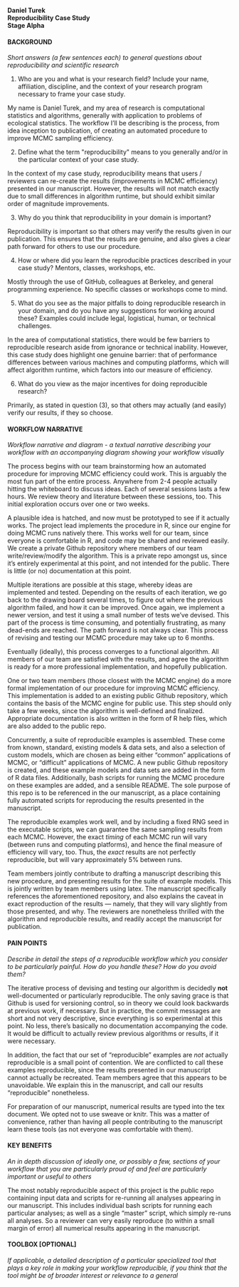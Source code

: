 **Daniel Turek**  
**Reproducibility Case Study**  
**Stage Alpha**

#### BACKGROUND
*Short answers (a few sentences each) to general questions about reproducibility and scientific research*

1) Who are you and what is your research field? Include your name, affiliation, discipline, and the context of your research program necessary to frame your case study.  

My name is Daniel Turek, and my area of research is computational statistics and algorithms, generally with application to problems of ecological statistics.  The workflow I’ll be describing is the process, from idea inception to publication, of creating an automated procedure to improve MCMC sampling efficiency.

2) Define what the term "reproducibility" means to you generally and/or in the particular context of your case study.

In the context of my case study, reproducibility means that users / reviewers can re-create the results (improvements in MCMC efficiency) presented in our manuscript.  However, the results will not match exactly due to small differences in algorithm runtime, but should exhibit similar order of magnitude improvements.

3) Why do you think that reproducibility in your domain is important?

Reproducibility is important so that others may verify the results given in our publication.  This ensures that the results are genuine, and also gives a clear path forward for others to use our procedure.

4) How or where did you learn the reproducible practices described in your case study? Mentors, classes, workshops, etc.

Mostly through the use of GitHub, colleagues at Berkeley, and general programming experience.  No specific classes or workshops come to mind.

5) What do you see as the major pitfalls to doing reproducible research in your domain, and do you have any suggestions for working around these? Examples could include legal, logistical, human, or technical challenges.

In the area of computational statistics, there would be few barriers to reproducible research aside from ignorance or technical inability.  However, this case study does highlight one genuine barrier: that of performance differences between various machines and computing platforms, which will affect algorithm runtime, which factors into our measure of efficiency.

6) What do you view as the major incentives for doing reproducible research?

Primarily, as stated in question (3), so that others may actually (and easily) verify our results, if they so choose.

#### WORKFLOW NARRATIVE
*Workflow narrative and diagram - a textual narrative describing your workflow with an accompanying diagram showing your workflow visually*  

The process begins with our team brainstorming how an automated procedure for improving MCMC efficiency could work.  This is arguably the most fun part of the entire process.  Anywhere from 2-4 people actually hitting the whiteboard to discuss ideas.  Each of several sessions lasts a few hours.  We review theory and literature between these sessions, too.  This initial exploration occurs over one or two weeks.

A plausible idea is hatched, and now must be prototyped to see if it actually works.  The project lead implements the procedure in R, since our engine for doing MCMC runs natively there.  This works well for our team, since everyone is comfortable in R, and code may be shared and reviewed easily.  We create a private Github repository where members of our team write/review/modify the algorithm.  This is a private repo amongst us, since it’s entirely experimental at this point, and not intended for the public.  There is little (or no) documentation at this point.

Multiple iterations are possible at this stage, whereby ideas are implemented and tested.  Depending on the results of each iteration, we go back to the drawing board several times, to figure out where the previous algorithm failed, and how it can be improved.  Once again, we implement a newer version, and test it using a small number of tests we’ve devised.  This part of the process is time consuming, and potentially frustrating, as many dead-ends are reached.  The path forward is not always clear.  This process of revising and testing our MCMC procedure may take up to 6 months.

Eventually (ideally), this process converges to a functional algorithm.  All members of our team are satisfied with the results, and agree the algorithm is ready for a more professional implementation, and hopefully publication.

One or two team members (those closest with the MCMC engine) do a more formal implementation of our procedure for improving MCMC efficiency.  This implementation is added to an existing public Github repository, which contains the basis of the MCMC engine for public use.  This step should only take a few weeks, since the algorithm is well-defined and finalized.  Appropriate documentation is also written in the form of R help files, which are also added to the public repo.

Concurrently, a suite of reproducible examples is assembled.  These come from known, standard, existing models & data sets, and also a selection of custom models, which are chosen as being either “common” applications of MCMC, or “difficult” applications of MCMC.  A new public Github repository is created, and these example models and data sets are added in the form of R data files.  Additionally, bash scripts for running the MCMC procedure on these examples are added, and a sensible README.  The sole purpose of this repo is to be referenced in the our manuscript, as a place containing fully automated scripts for reproducing the results presented in the manuscript.

The reproducible examples work well, and by including a fixed RNG seed in the executable scripts, we can guarantee the same sampling results from each MCMC.  However, the exact *timing* of each MCMC run will vary (between runs and computing platforms), and hence the final measure of efficiency will vary, too.  Thus, the *exact* results are not perfectly reproducible, but will vary approximately 5% between runs.

Team members jointly contribute to drafting a manuscript describing this new procedure, and presenting results for the suite of example models.  This is jointly written by team members using latex.  The manuscript specifically references the aforementioned repository, and also explains the caveat in exact reproduction of the results — namely, that they will vary slightly from those presented, and why.  The reviewers are nonetheless thrilled with the algorithm and reproducible results, and readily accept the manuscript for publication.

#### PAIN POINTS
*Describe in detail the steps of a reproducible workflow which you consider to be particularly painful. How do you handle these? How do you avoid them?*

The iterative process of devising and testing our algorithm is decidedly **not** well-documented or particularly reproducible.  The only saving grace is that Github is used for versioning control, so in theory we could look backwards at previous work, if necessary.  But in practice, the commit messages are short and not very descriptive, since everything is so experimental at this point.  No less, there’s basically no documentation accompanying the code.  It would be difficult to actually review previous algorithms or results, if it were necessary.

In addition, the fact that our set of “reproducible” examples are *not* actually reproducible is a small point of contention.  We are conflicted to call these examples reproducible, since the results presented in our manuscript cannot actually be recreated.  Team members agree that this appears to be unavoidable.  We explain this in the manuscript, and call our results “reproducible” nonetheless.

For preparation of our manuscript, numerical results are typed into the tex document.  We opted not to use sweave or knitr.  This was a matter of convenience, rather than having all people contributing to the manuscript learn these tools (as not everyone was comfortable with them).

#### KEY BENEFITS
*An in depth discussion of ideally one, or possibly a few, sections of your workflow that you are particularly proud of and feel are particularly important or useful to others*

The most notably reproducible aspect of this project is the public repo containing input data and scripts for re-running all analyses appearing in our manuscript.  This includes individual bash scripts for running each particular analyses; as well as a single “master” script, which simply re-runs all analyses.  So a reviewer can very easily reproduce (to within a small margin of error) all numerical results appearing in the manuscript.

#### TOOLBOX [OPTIONAL]
*If applicable, a detailed description of a particular specialized tool that plays a key role in making your workflow reproducible, if you think that the tool might be of broader interest or relevance to a general*
